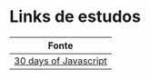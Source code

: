 # Links de estudos
| Fonte  |
|-------|
| [30 days of Javascript](https://github.com/Asabeneh/30-Days-Of-JavaScript) |